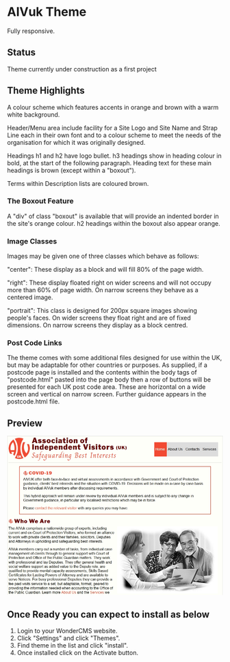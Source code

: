 # AIVuk Theme
Fully responsive.

## Status
Theme currently under construction as a first project

## Theme Highlights
A colour scheme which features accents in orange and brown with a warm white
background.

Header/Menu area include facility for a Site Logo and Site Name and Strap Line
each in their own font and to a colour scheme to meet the needs of the
organisation for which it was originally designed.

Headings h1 and h2 have logo bullet. h3 headings show in heading colour in
bold, at the start of the following paragraph. Heading text for these main
headings is brown (except within a "boxout").

Terms within Description lists are coloured brown.

### The Boxout Feature
A "div" of class "boxout" is available that will provide an indented border
in the site's orange colour. h2 headings within the boxout also appear orange.

### Image Classes
Images may be given one of three classes which behave as follows:

"center": These display as a block and will fill 80% of the page width.

"right": These display floated right on wider screens and will not occupy
more than 60% of page width. On narrow screens they behave as a centered image.

"portrait": This class is designed for 200px square images showing people's
faces. On wider screens they float right and are of fixed dimensions. On
narrow screens they display as a block centred.

### Post Code Links
The theme comes with some additional files designed for use within the UK,
but may be adaptable for other countries or purposes. As supplied, if a
postcode page is installed and the contents within the body tags of
"postcode.html" pasted into the page body then a row of buttons will be
presented for each UK post code area. These are horizontal on a wide screen
and vertical on narrow screen. Further guidance appears in the postcode.html
file.

## Preview
![Theme preview](/preview.jpg)

## Once Ready you can expect to install as below

1. Login to your WonderCMS website.
2. Click "Settings" and click "Themes".
3. Find theme in the list and click "install".
4. Once installed click on the Activate button.
